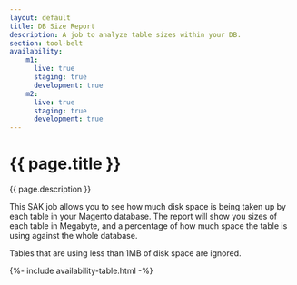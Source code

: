 ```yaml
---
layout: default
title: DB Size Report
description: A job to analyze table sizes within your DB.
section: tool-belt
availability:
    m1:
      live: true
      staging: true
      development: true
    m2:
      live: true
      staging: true
      development: true
---
```


# {{ page.title }}
{{ page.description }}

This SAK job allows you to see how much disk space is being taken up by each table in your Magento database. The report will show you sizes of each table in Megabyte, and a percentage of how much space the table is using against the whole database.

Tables that are using less than 1MB of disk space are ignored.

{%- include availability-table.html -%}